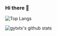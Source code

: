 ### Hi there 👋  


![Top Langs](https://github-readme-stats.vercel.app/api/top-langs/?username=gytxtx&layout=compact)

![gytxtx's github stats](https://github-readme-stats.vercel.app/api?username=gytxtx&count_private=true&show_icons=true&count_private=true)



<!--
**yuxwd/yuxwd** is a ✨ _special_ ✨ repository because its `README.md` (this file) appears on your GitHub profile.

Here are some ideas to get you started:

- 🔭 I’m currently working on ...
- 🌱 I’m currently learning ...
- 👯 I’m looking to collaborate on ...
- 🤔 I’m looking for help with ...
- 💬 Ask me about ...
- 📫 How to reach me: ...
- 😄 Pronouns: ...
- ⚡ Fun fact: ...
-->
